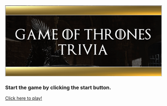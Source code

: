 ![Preview](assets/images/GAME_OF_THRONES.png)

### Start the game by clicking the start button.

[Click here to play!](https://tblukens.github.io/TriviaGame/)